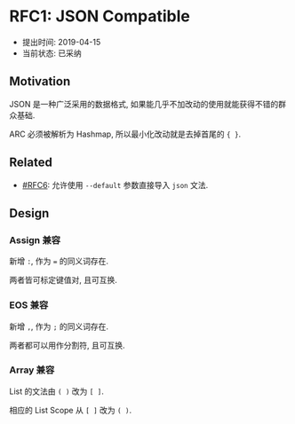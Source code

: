 RFC1: JSON Compatible
=====================

- 提出时间: 2019-04-15
- 当前状态: 已采纳

## Motivation

JSON 是一种广泛采用的数据格式, 如果能几乎不加改动的使用就能获得不错的群众基础.

ARC 必须被解析为 Hashmap, 所以最小化改动就是去掉首尾的 `{ }`.

## Related

- [#RFC6](./RFC6%20-%20Default%20Export.md): 允许使用 `--default` 参数直接导入 `json` 文法.

## Design

### Assign 兼容
新增 `:`, 作为 `=` 的同义词存在.

两者皆可标定键值对, 且可互换.

### EOS 兼容
新增 `,`, 作为 `;` 的同义词存在.

两者都可以用作分割符, 且可互换.

### Array 兼容

List 的文法由 `( )` 改为 `[ ]`.

相应的 List Scope 从 `[ ]` 改为 `( )`.
